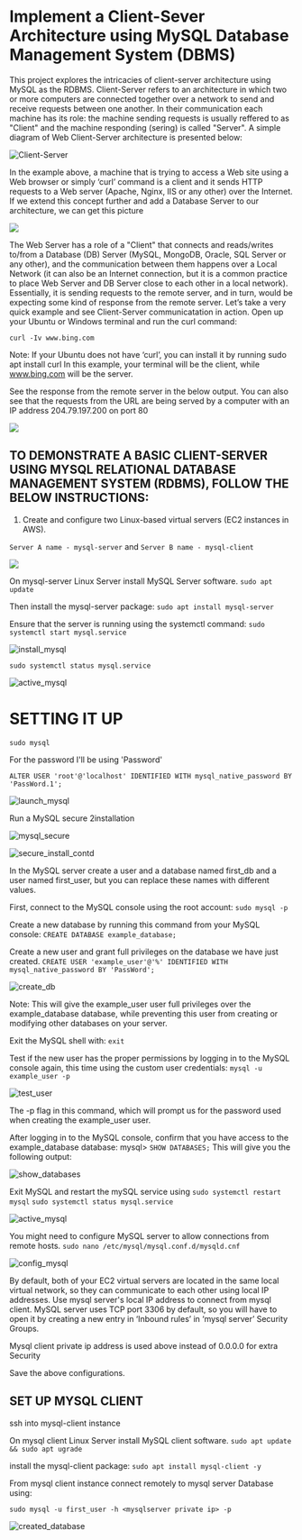 # Implement a Client-Sever Architecture using MySQL Database Management System (DBMS)

This project explores the intricacies of client-server architecture using MySQL as the RDBMS. 
Client-Server refers to an architecture in which two or more computers are connected together over a network to send and receive requests between one another. In their communication each machine has its role: the machine sending requests is usually reffered to as "Client" and the machine responding (sering) is called "Server". 
A simple diagram of Web Client-Server architecture is presented below: 

![Client-Server](./images/Client-Server_illustration.PNG)

In the example above, a machine that is trying to access a Web site using a Web browser or simply ‘curl’ command is a client and it sends HTTP requests to a Web server (Apache, Nginx, IIS or any other) over the Internet. If we extend this concept further and add a Database Server to our architecture, we can get this picture

![](./images/Client-Server_illustration.PNG)

The Web Server has a role of a "Client" that connects and reads/writes to/from a Database (DB) Server (MySQL, MongoDB, Oracle, SQL Server or any other), and the communication between them happens over a Local Network (it can also be an Internet connection, but it is a common practice to place Web Server and DB Server close to each other in a local network).
Essentially, it is sending requests to the remote server, and in turn, would be expecting some kind of response from the remote server. Let’s take a very quick example and see Client-Server communicatation in action. Open up your Ubuntu or Windows terminal and run the curl command:

`curl -Iv www.bing.com`

Note: If your Ubuntu does not have ‘curl’, you can install it by running sudo apt install curl In this example, your terminal will be the client, while www.bing.com will be the server.

See the response from the remote server in the below output. You can also see that the requests from the URL are being served by a computer with an IP address 204.79.197.200 on port 80

![](./images/server_port_80.PNG)

## TO DEMONSTRATE A BASIC CLIENT-SERVER USING MYSQL RELATIONAL DATABASE MANAGEMENT SYSTEM (RDBMS), FOLLOW THE BELOW INSTRUCTIONS:

1. Create and configure two Linux-based virtual servers (EC2 instances in AWS).

`Server A name - mysql-server` and `Server B name - mysql-client`

![](./images/mysql_instances.PNG)

On mysql-server Linux Server install MySQL Server software.
`sudo apt update`

Then install the mysql-server package:
`sudo apt install mysql-server`

Ensure that the server is running using the systemctl command:
`sudo systemctl start mysql.service`


![install_mysql](./images/install_mysql.PNG)

`sudo systemctl status mysql.service`

![active_mysql](images%5Cactive_mysql.PNG)

# SETTING IT UP
`sudo mysql`

For the password I'll be using 'Password'

`ALTER USER 'root'@'localhost' IDENTIFIED WITH mysql_native_password BY 'PassWord.1';`

![launch_mysql](images%5Claunch_mysql.PNG)

Run a MySQL secure 2installation

![mysql_secure](./images/mysql_secure_install.PNG)

![secure_install_contd](./images/mysql_secure_install_contd.PNG)


In the MySQL server create a user and a database named first_db and a user named first_user, but you can replace these names with different values.

First, connect to the MySQL console using the root account:
`sudo mysql -p`

Create a new database by running this command from your MySQL console:
`CREATE DATABASE example_database;`

Create a new user and grant full privileges on the database we have just created.
`CREATE USER 'example_user'@'%' IDENTIFIED WITH mysql_native_password BY 'PassWord';`

![create_db](./images/create_db.PNG)

Note: This will give the example_user user full privileges over the example_database database, while preventing this user from creating or modifying other databases on your server.

Exit the MySQL shell with: `exit`

Test if the new user has the proper permissions by logging in to the MySQL console again, this time using the custom user credentials:
`mysql -u example_user -p`

![test_user](./images/test_user_permission.PNG)

The -p flag in this command, which will prompt us for the password used when creating the example_user user.

After logging in to the MySQL console, confirm that you have access to the example_database database: mysql> `SHOW DATABASES;`
This will give you the following output:

![show_databases](./images/show_databases.PNG)

Exit MySQL and restart the mySQL service using
`sudo systemctl restart mysql` `sudo systemctl status mysql.service`

![active_mysql](./images//active_mysql.PNG)

You might need to configure MySQL server to allow connections from remote hosts.
`sudo nano /etc/mysql/mysql.conf.d/mysqld.cnf`

![config_mysql](./images/config_mysql.PNG)

By default, both of your EC2 virtual servers are located in the same local virtual network, so they can communicate to each other using local IP addresses. Use mysql server's local IP address to connect from mysql client. MySQL server uses TCP port 3306 by default, so you will have to open it by creating a new entry in ‘Inbound rules’ in ‘mysql server’ Security Groups.




Mysql client private ip address is used above instead of 0.0.0.0 for extra Security

Save the above configurations.
## SET UP MYSQL CLIENT
ssh into mysql-client instance

On mysql client Linux Server install MySQL client software.
`sudo apt update && sudo apt ugrade`

install the mysql-client package: `sudo apt install mysql-client -y`

From mysql client instance connect remotely to mysql server Database using:

`sudo mysql -u first_user -h <mysqlserver private ip> -p`

![created_database](./images/images%5Cdatabase_created_mysql_client.PNG)
